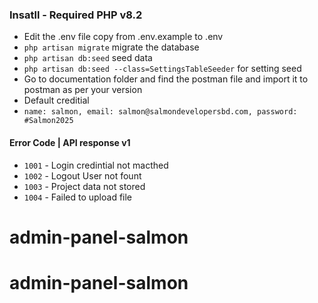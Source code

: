 ### Insatll - Required PHP v8.2
-   Edit the .env file copy from .env.example to .env
-   `php artisan migrate` migrate the database
-   `php artisan db:seed` seed data
-   `php artisan db:seed --class=SettingsTableSeeder` for setting seed
-   Go to documentation folder and find the postman file and import it to postman as per your version
-   Default creditial
-   ```name: salmon, email: salmon@salmondevelopersbd.com, password: #Salmon2025```


#### Error Code | API response v1
-   `1001` - Login credintial not macthed
-   `1002` - Logout User not fount
-   `1003` - Project data not stored
-   `1004` - Failed to upload file

# admin-panel-salmon
# admin-panel-salmon
